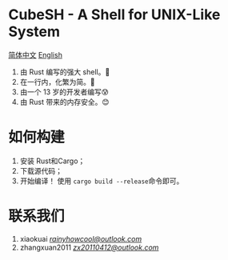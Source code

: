 # CubeSH - A Shell for UNIX-Like System
[简体中文](README.zh_CN.md) [English](README.md)
1. 由 Rust 编写的强大 shell。🎉
2. 在一行内，化繁为简。💪
3. 由一个 13 岁的开发者编写😰
4. 由 Rust 带来的内存安全。😊

# 如何构建
1. 安装 Rust和Cargo；
2. 下载源代码；
3. 开始编译！ 使用 `cargo build --release`命令即可。

# 联系我们
1. xiaokuai *rainyhowcool@outlook.com*
2. zhangxuan2011 *zx20110412@outlook.com*
